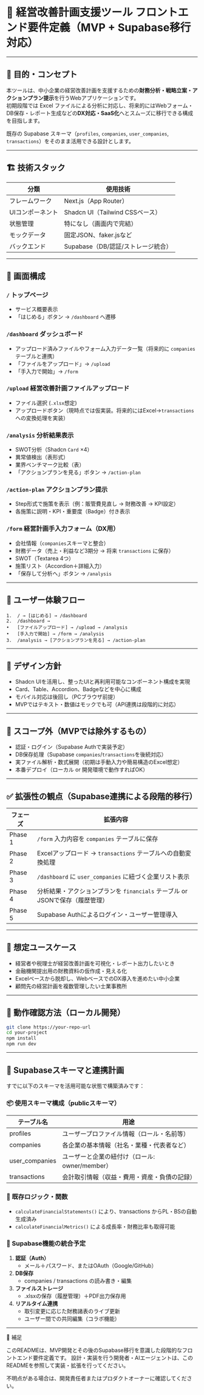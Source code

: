 # 📘 経営改善計画支援ツール フロントエンド要件定義（MVP + Supabase移行対応）

---

## 🎯 目的・コンセプト

本ツールは、中小企業の経営改善計画を支援するための**財務分析・戦略立案・アクションプラン提示**を行うWebアプリケーションです。  
初期段階では Excel ファイルによる分析に対応し、将来的にはWebフォーム・DB保存・レポート生成などの**DX対応・SaaS化**へとスムーズに移行できる構成を目指します。

既存の Supabase スキーマ（`profiles`, `companies`, `user_companies`, `transactions`）をそのまま活用できる設計とします。

---

## 🏗️ 技術スタック

| 分類      | 使用技術                    |
|-----------|-----------------------------|
| フレームワーク   | Next.js（App Router）         |
| UIコンポーネント | Shadcn UI（Tailwind CSSベース）  |
| 状態管理  | 特になし（画面内で完結）          |
| モックデータ    | 固定JSON、faker.jsなど         |
| バックエンド    | Supabase（DB/認証/ストレージ統合） |

---

## 📄 画面構成

### `/` トップページ
- サービス概要表示
- 「はじめる」ボタン → `/dashboard` へ遷移

### `/dashboard` ダッシュボード
- アップロード済みファイルやフォーム入力データ一覧（将来的に `companies` テーブルと連携）
- 「ファイルをアップロード」→ `/upload`
- 「手入力で開始」→ `/form`

### `/upload` 経営改善計画ファイルアップロード
- ファイル選択 (`.xlsx`想定)
- アップロードボタン（現時点では仮実装。将来的にはExcel→`transactions`への変換処理を実装）

### `/analysis` 分析結果表示
- SWOT分析（Shadcn `Card` ×4）
- 異常値検出（表形式）
- 業界ベンチマーク比較（表）
- 「アクションプランを見る」ボタン → `/action-plan`

### `/action-plan` アクションプラン提示
- Step形式で施策を表示（例：販管費見直し → 財務改善 → KPI設定）
- 各施策に説明・KPI・重要度（Badge）付き表示

### `/form` 経営計画手入力フォーム（DX用）
- 会社情報（`companies`スキーマと整合）
- 財務データ（売上・利益など3期分 → 将来 `transactions` に保存）
- SWOT（Textarea 4つ）
- 施策リスト（Accordion＋詳細入力）
- 「保存して分析へ」ボタン → `/analysis`

---

## 💬 ユーザー体験フロー

	1.	/ → [はじめる] → /dashboard
	2.	/dashboard →
	•	[ファイルアップロード] → /upload → /analysis
	•	[手入力で開始] → /form → /analysis
	3.	/analysis → [アクションプランを見る] → /action-plan

---

## 🎨 デザイン方針

- Shadcn UIを活用し、整ったUIと再利用可能なコンポーネント構成を実現
- Card、Table、Accordion、Badgeなどを中心に構成
- モバイル対応は後回し（PCブラウザ前提）
- MVPではテキスト・数値はモックでも可（API連携は段階的に対応）

---

## 🚫 スコープ外（MVPでは除外するもの）

- 認証・ログイン（Supabase Authで実装予定）
- DB保存処理（Supabase `companies`/`transactions`を後続対応）
- 実ファイル解析・数式展開（初期は手動入力や簡易構造のExcel想定）
- 本番デプロイ（ローカル or 開発環境で動作すればOK）

---

## ✅ 拡張性の観点（Supabase連携による段階的移行）

| フェーズ    | 拡張内容                                                    |
|---------|---------------------------------------------------------|
| Phase 1 | `/form` 入力内容を `companies` テーブルに保存                     |
| Phase 2 | Excelアップロード → `transactions` テーブルへの自動変換処理             |
| Phase 3 | `/dashboard` に `user_companies` に紐づく企業リスト表示            |
| Phase 4 | 分析結果・アクションプランを `financials` テーブル or JSONで保存（履歴管理） |
| Phase 5 | Supabase Authによるログイン・ユーザー管理導入                           |

---

## 🧩 想定ユースケース

- 経営者や税理士が経営改善計画を可視化・レポート出力したいとき
- 金融機関提出用の財務資料の仮作成・見える化
- Excelベースから脱却し、WebベースでのDX導入を進めたい中小企業
- 顧問先の経営計画を複数管理したい士業事務所

---

## 🧪 動作確認方法（ローカル開発）

```bash
git clone https://your-repo-url
cd your-project
npm install
npm run dev
```

---

## 🔄 Supabaseスキーマと連携計画

すでに以下のスキーマを活用可能な状態で構築済みです：

### 📦 使用スキーマ構成（publicスキーマ）

| テーブル名         | 用途                                   |
|----------------|--------------------------------------|
| profiles       | ユーザープロファイル情報（ロール・名前等）             |
| companies      | 各企業の基本情報（社名・業種・代表者など）    |
| user_companies | ユーザーと企業の紐付け（ロール: owner/member）     |
| transactions   | 会計取引情報（収益・費用・資産・負債の記録） |

### 🧠 既存ロジック・関数
- `calculateFinancialStatements()` により、transactions からPL・BSの自動生成済み
- `calculateFinancialMetrics()` による成長率・財務比率も取得可能

### 🔑 Supabase機能の統合予定
1. **認証（Auth）**
   - メール＋パスワード、またはOAuth（Google/GitHub）
2. **DB保存**
   - companies / transactions の読み書き・編集
3. **ファイルストレージ**
   - .xlsxの保存（履歴管理）＋PDF出力保存用
4. **リアルタイム連携**
   - 取引変更に応じた財務諸表のライブ更新
   - ユーザー間での共同編集（コラボ機能）

---

📝 補足

このREADMEは、MVP開発とその後のSupabase移行を意識した段階的なフロントエンド要件定義です。
設計・実装を行う開発者・AIエージェントは、このREADMEを参照して実装・拡張を行ってください。

不明点がある場合は、開発責任者またはプロダクトオーナーに確認してください。
